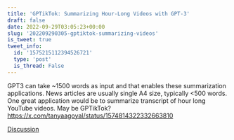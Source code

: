 ```yaml
---
title: 'GPTikTok: Summarizing Hour-Long Videos with GPT-3'
draft: false
date: 2022-09-29T03:05:23+00:00
slug: '202209290305-gptiktok-summarizing-videos'
is_tweet: true
tweet_info:
  id: '1575215112394526721'
  type: 'post'
  is_thread: False
---
```




GPT3 can take ~1500 words as input and that enables these summarization applications. News articles are usually single A4 size, typically &lt;500 words. One great application would be to summarize transcript of hour long YouTube videos. May be GPTikTok? <https://x.com/tanyaagoyal/status/1574814322332663810>

[Discussion](https://x.com/sytelus/status/1575215112394526721)

